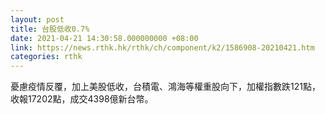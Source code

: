 ```yaml
---
layout: post
title: 台股低收0.7%
date: 2021-04-21 14:30:58.000000000 +08:00
link: https://news.rthk.hk/rthk/ch/component/k2/1586908-20210421.htm
categories: rthk
---
```


憂慮疫情反覆，加上美股低收，台積電、鴻海等權重股向下，加權指數跌121點，收報17202點，成交4398億新台幣。
